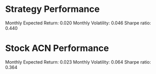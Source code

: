 # Strategy Performance
Monthly Expected Return: 0.020
Monthly Volatility: 0.046
Sharpe ratio: 0.440
# Stock ACN Performance
Monthly Expected Return: 0.023
Monthly Volatility: 0.064
Sharpe ratio: 0.364
